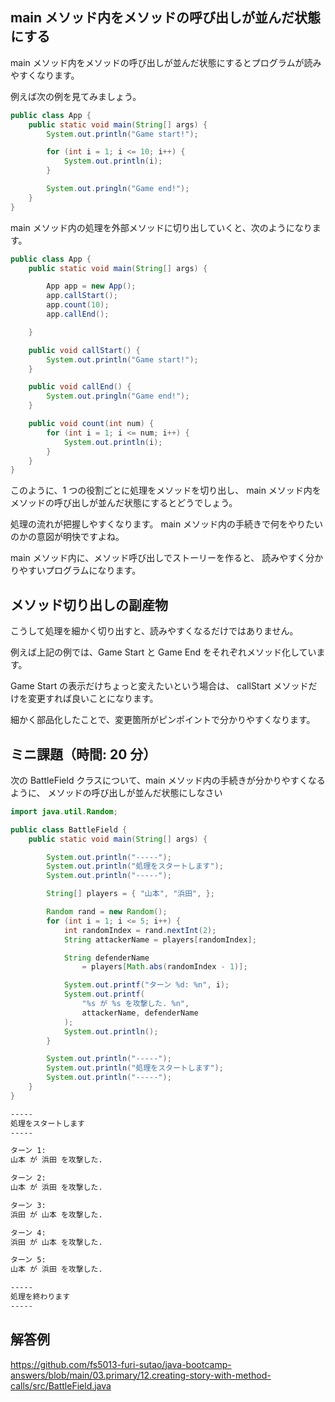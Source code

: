 ## main メソッド内をメソッドの呼び出しが並んだ状態にする

main メソッド内をメソッドの呼び出しが並んだ状態にするとプログラムが読みやすくなります。

例えば次の例を見てみましょう。

```java
public class App {
    public static void main(String[] args) {
        System.out.println("Game start!");

        for (int i = 1; i <= 10; i++) {
            System.out.println(i);
        }

        System.out.pringln("Game end!");
    }
}
```

main メソッド内の処理を外部メソッドに切り出していくと、次のようになります。

```java
public class App {
    public static void main(String[] args) {

        App app = new App();
        app.callStart();
        app.count(10);
        app.callEnd();

    }

    public void callStart() {
        System.out.println("Game start!");
    }

    public void callEnd() {
        System.out.pringln("Game end!");
    }

    public void count(int num) {
        for (int i = 1; i <= num; i++) {
            System.out.println(i);
        }
    }
}
```

このように、1 つの役割ごとに処理をメソッドを切り出し、
main メソッド内をメソッドの呼び出しが並んだ状態にするとどうでしょう。

処理の流れが把握しやすくなります。
main メソッド内の手続きで何をやりたいのかの意図が明快ですよね。

main メソッド内に、メソッド呼び出しでストーリーを作ると、
読みやすく分かりやすいプログラムになります。

## メソッド切り出しの副産物

こうして処理を細かく切り出すと、読みやすくなるだけではありません。

例えば上記の例では、Game Start と Game End をそれぞれメソッド化しています。

Game Start の表示だけちょっと変えたいという場合は、
callStart メソッドだけを変更すれば良いことになります。

細かく部品化したことで、変更箇所がピンポイントで分かりやすくなります。

## ミニ課題（時間: 20 分）

次の BattleField クラスについて、main メソッド内の手続きが分かりやすくなるように、
メソッドの呼び出しが並んだ状態にしなさい

```java title=src/BattleField.java
import java.util.Random;

public class BattleField {
    public static void main(String[] args) {

        System.out.println("-----");
        System.out.println("処理をスタートします");
        System.out.println("-----");

        String[] players = { "山本", "浜田", };

        Random rand = new Random();
        for (int i = 1; i <= 5; i++) {
            int randomIndex = rand.nextInt(2);
            String attackerName = players[randomIndex];

            String defenderName
                = players[Math.abs(randomIndex - 1)];

            System.out.printf("ターン %d: %n", i);
            System.out.printf(
                "%s が %s を攻撃した. %n",
                attackerName, defenderName
            );
            System.out.println();
        }

        System.out.println("-----");
        System.out.println("処理をスタートします");
        System.out.println("-----");
    }
}
```

```txt title=BattleFieldクラスの実行結果
-----
処理をスタートします
-----

ターン 1:
山本 が 浜田 を攻撃した.

ターン 2:
山本 が 浜田 を攻撃した.

ターン 3:
浜田 が 山本 を攻撃した.

ターン 4:
浜田 が 山本 を攻撃した.

ターン 5:
山本 が 浜田 を攻撃した.

-----
処理を終わります
-----

```

## 解答例

https://github.com/fs5013-furi-sutao/java-bootcamp-answers/blob/main/03.primary/12.creating-story-with-method-calls/src/BattleField.java
